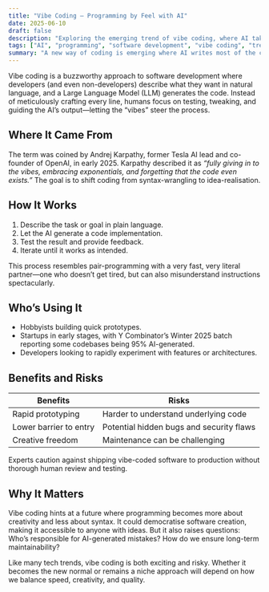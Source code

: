 ```yaml
---
title: "Vibe Coding – Programming by Feel with AI"
date: 2025-06-10
draft: false
description: "Exploring the emerging trend of vibe coding, where AI takes the lead and humans guide by intuition."
tags: ["AI", "programming", "software development", "vibe coding", "trends"]
summary: "A new way of coding is emerging where AI writes most of the code and humans just guide the process — meet vibe coding."
---
```


Vibe coding is a buzzworthy approach to software development where developers (and even non-developers) describe what they want in natural language, and a Large Language Model (LLM) generates the code. Instead of meticulously crafting every line, humans focus on testing, tweaking, and guiding the AI’s output—letting the “vibes” steer the process.

<!--more-->

## Where It Came From

The term was coined by Andrej Karpathy, former Tesla AI lead and co-founder of OpenAI, in early 2025. Karpathy described it as *“fully giving in to the vibes, embracing exponentials, and forgetting that the code even exists.”* The goal is to shift coding from syntax-wrangling to idea-realisation.

## How It Works

1. Describe the task or goal in plain language.
2. Let the AI generate a code implementation.
3. Test the result and provide feedback.
4. Iterate until it works as intended.

This process resembles pair-programming with a very fast, very literal partner—one who doesn’t get tired, but can also misunderstand instructions spectacularly.

## Who’s Using It

- Hobbyists building quick prototypes.
- Startups in early stages, with Y Combinator’s Winter 2025 batch reporting some codebases being 95% AI-generated.
- Developers looking to rapidly experiment with features or architectures.

## Benefits and Risks

| Benefits | Risks |
|----------|-------|
| Rapid prototyping | Harder to understand underlying code |
| Lower barrier to entry | Potential hidden bugs and security flaws |
| Creative freedom | Maintenance can be challenging |

Experts caution against shipping vibe-coded software to production without thorough human review and testing.

## Why It Matters

Vibe coding hints at a future where programming becomes more about creativity and less about syntax. It could democratise software creation, making it accessible to anyone with ideas. But it also raises questions: Who’s responsible for AI-generated mistakes? How do we ensure long-term maintainability?

Like many tech trends, vibe coding is both exciting and risky. Whether it becomes the new normal or remains a niche approach will depend on how we balance speed, creativity, and quality.